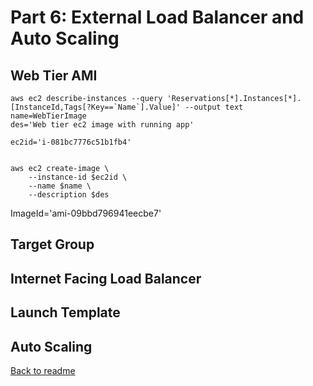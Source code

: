 # Part 6: External Load Balancer and Auto Scaling


## Web Tier AMI

```
aws ec2 describe-instances --query 'Reservations[*].Instances[*].[InstanceId,Tags[?Key==`Name`].Value]' --output text
name=WebTierImage
des='Web tier ec2 image with running app'

```
```
ec2id='i-081bc7776c51b1fb4'
```
```

aws ec2 create-image \
    --instance-id $ec2id \
    --name $name \
    --description $des
```

ImageId='ami-09bbd796941eecbe7'





## Target Group
## Internet Facing Load Balancer 
## Launch Template
## Auto Scaling


[Back to readme](readme.md)

